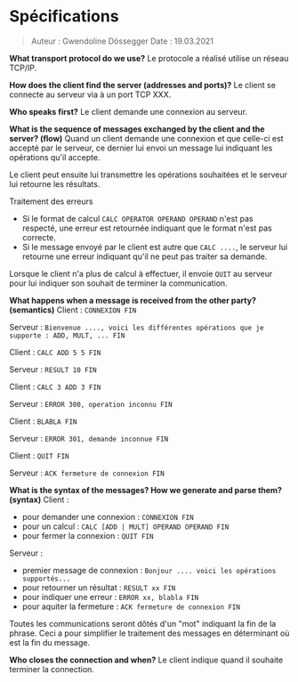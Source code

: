 # Spécifications
> Auteur : Gwendoline Dössegger
> Date   : 19.03.2021

**What transport protocol do we use?**
Le protocole a réalisé utilise un réseau TCP/IP. 

**How does the client find the server (addresses and ports)?**
Le client se connecte au serveur via à un port TCP XXX. 

**Who speaks first?**
Le client demande une connexion au serveur. 

**What is the sequence of messages exchanged by the client and the server? (flow)**
Quand un client demande une connexion et que celle-ci est accepté par le serveur, ce dernier lui envoi un message lui indiquant les opérations qu'il accepte. 

Le client peut ensuite lui transmettre les opérations souhaitées et le serveur lui retourne les résultats. 

Traitement des erreurs
- Si le format de calcul `CALC OPERATOR OPERAND OPERAND` n'est pas respecté, une erreur est retournée indiquant que le format n'est pas correcte.
- Si le message envoyé par le client est autre que `CALC ....`, le serveur lui retourne une erreur indiquant qu'il ne peut pas traiter sa demande.

Lorsque le client n'a plus de calcul à effectuer, il envoie `QUIT` au serveur pour lui indiquer son souhait de terminer la communication.


**What happens when a message is received from the other party? (semantics)**
Client  : `CONNEXION FIN`

Serveur : `Bienvenue ...., voici les différentes opérations que je supporte : ADD, MULT, ... FIN`

Client  : `CALC ADD 5 5 FIN`

Serveur : `RESULT 10 FIN`

Client  : `CALC 3 ADD 3 FIN`

Serveur : `ERROR 300, operation inconnu FIN`

Client  : `BLABLA FIN`

Serveur : `ERROR 301, demande inconnue FIN`

Client  : `QUIT FIN`

Serveur : `ACK fermeture de connexion FIN`

**What is the syntax of the messages? How we generate and parse them? (syntax)**
Client : 
- pour demander une connexion : `CONNEXION FIN`
- pour un calcul : `CALC [ADD | MULT] OPERAND OPERAND FIN`
- pour fermer la connexion : `QUIT FIN`

Serveur :
- premier message de connexion : `Bonjour .... voici les opérations supportés...`
- pour retourner un résultat   : `RESULT xx FIN`
- pour indiquer une erreur     : `ERROR xx, blabla FIN`
- pour aquiter la fermeture    : `ACK fermeture de connexion FIN`

Toutes les communications seront dôtés d'un "mot" indiquant la fin de la phrase. Ceci a pour simplifier le traitement des messages en déterminant où est la fin du message.


**Who closes the connection and when?**
Le client indique quand il souhaite terminer la connection. 

